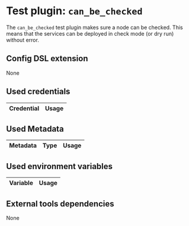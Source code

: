 # Test plugin: `can_be_checked`

The `can_be_checked` test plugin makes sure a node can be checked.
This means that the services can be deployed in check mode (or dry run) without error.

## Config DSL extension

None

## Used credentials

| Credential | Usage
| --- | --- |

## Used Metadata

| Metadata | Type | Usage
| --- | --- | --- |

## Used environment variables

| Variable | Usage
| --- | --- |

## External tools dependencies

None
